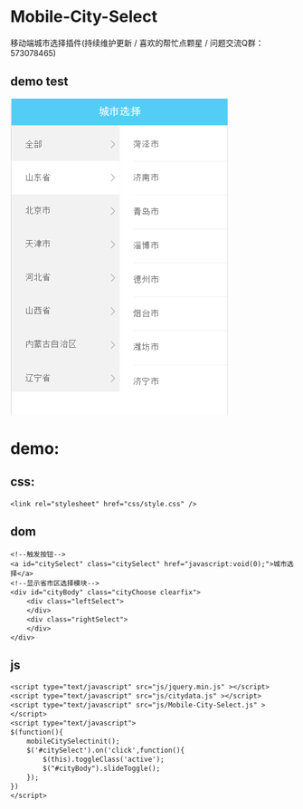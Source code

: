 # Mobile-City-Select
移动端城市选择插件(持续维护更新 / 喜欢的帮忙点颗星 / 问题交流Q群：573078465)

## demo test

![image](cut.png)

# demo:
## css:
````
<link rel="stylesheet" href="css/style.css" />
````
## dom
```
<!--触发按钮-->
<a id="citySelect" class="citySelect" href="javascript:void(0);">城市选择</a>
<!--显示省市区选择模块-->
<div id="cityBody" class="cityChoose clearfix">
	<div class="leftSelect">
	</div>
	<div class="rightSelect">
	</div>
</div>
```
## js
```
<script type="text/javascript" src="js/jquery.min.js" ></script>
<script type="text/javascript" src="js/citydata.js" ></script>
<script type="text/javascript" src="js/Mobile-City-Select.js" ></script>
<script type="text/javascript">
$(function(){
	mobileCitySelectinit();
	$('#citySelect').on('click',function(){
		$(this).toggleClass('active');
		$("#cityBody").slideToggle();
	});
})
</script>
```
